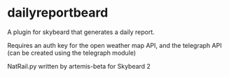 # dailyreportbeard
A plugin for skybeard that generates a daily report.

Requires an auth key for the open weather map API,
and the telegraph API (can be created using the telegraph module)

NatRail.py written by artemis-beta for Skybeard 2
